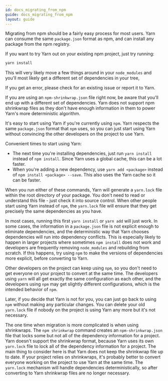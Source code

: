 ```yaml
---
id: docs_migrating_from_npm
guide: docs_migrating_from_npm
layout: guide
---
```


Migrating from npm should be a fairly easy process for most users. Yarn can
consume the same `package.json` format as npm, and can install any package from
the npm registry.

If you want to try Yarn out on your existing npm project, just try running:

```sh
yarn install
```

This will very likely move a few things around in your `node_modules` and
you'll most likely get a different set of dependencies in your tree,

If you get an error, please check for an existing issue or report it to Yarn.


If you are using an `npm-shrinkwrap.json` file right now, be aware that you'll
end up with a different set of dependencies. Yarn does not support npm
shrinkwrap files as they don't have enough information in them to power Yarn's
more deterministic algorithm.









It's easy to start using Yarn if you're currently using `npm`. Yarn respects the same `package.json` format that `npm` uses, so you can just start using Yarn without convincing the other developers on the project to use Yarn.

Convenient times to start using Yarn:

* The next time you're installing dependencies, just run `yarn install` instead of `npm install`. Since Yarn uses a global cache, this can be a lot faster.
* When you're adding a new dependency, use `yarn add <package>` instead of `npm install <package> --save`. This also uses the Yarn cache so it can be faster.

When you run either of these commands, Yarn will generate a `yarn.lock` file within the root directory of your package. You don't need to read or understand this file - just check it into source control. When other people start using Yarn instead of `npm`, the `yarn.lock` file will ensure that they get precisely the same dependencies as you have.

In most cases, running this first `yarn install` or `yarn add` will just work. In some cases, the information in a `package.json` file is not explicit enough to eliminate dependencies, and the deterministic way that Yarn chooses dependencies will run into dependency conflicts. This is especially likely to happen in larger projects where sometimes `npm install` does not work and developers are frequently removing `node_modules` and rebuilding from scratch. If this happens, try using `npm` to make the versions of dependencies more explicit, before converting to Yarn.

Other developers on the project can keep using `npm`, so you don't need to get everyone on your project to convert at the same time. The developers using `yarn` will all get exactly the same configuration as each other, and the developers using `npm` may get slightly different configurations, which is the intended behavior of `npm`.

Later, if you decide that Yarn is not for you, you can just go back to using `npm` without making any particular changes. You can delete your old `yarn.lock` file if nobody on the project is using Yarn any more but it's not necessary.

The one time when migration is more complicated is when using shrinkwraps. The `npm shrinkwrap` command creates an `npm-shrinkwrap.json` file that locks some but not all of the dependency information for a project. Yarn doesn't support the shrinkwrap format, because Yarn uses its own `yarn.lock` file to lock all of the dependency information for a project. The main thing to consider here is that Yarn does not keep the shrinkwrap file up to date. If your project relies on shrinkwraps, it's probably better to convert everyone working on the project to use Yarn at the same time. The `yarn.lock` mechanism will handle dependencies deterministically, so after converting to Yarn shrinkwrap files are no longer necessary.
